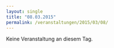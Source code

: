 ```yaml
---
layout: single
title: "08.03.2015"
permalink: /veranstaltungen/2015/03/08/
---
```


Keine Veranstaltung an diesem Tag.
